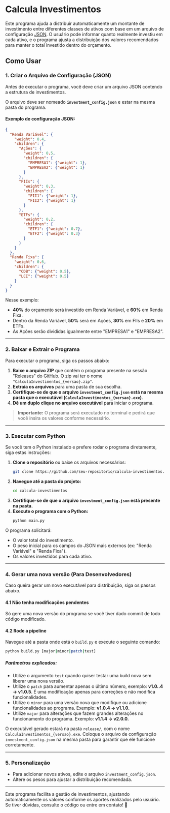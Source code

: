# Calcula Investimentos

Este programa ajuda a distribuir automaticamente um montante de investimento entre diferentes classes de ativos com base em um arquivo de configuração [JSON](https://pt.wikipedia.org/wiki/JSON). O usuário pode informar quanto realmente investiu em cada ativo, e o programa ajusta a distribuição dos valores recomendados para manter o total investido dentro do orçamento.

## Como Usar

### 1. Criar o Arquivo de Configuração (JSON)

Antes de executar o programa, você deve criar um arquivo JSON contendo a estrutura de investimentos. 

O arquivo deve ser nomeado **`investment_config.json`** e estar na mesma pasta do programa. 

#### Exemplo de configuração JSON:

```json
{
  "Renda Variável": {
    "weight": 0.4,
    "children": {
      "Ações": {
        "weight": 0.5,
        "children": {
          "EMPRESA1": {"weight": 1},
          "EMPRESA2": {"weight": 1}
        }
      },
      "FIIs": {
        "weight": 0.3,
        "children": {
          "FII1": {"weight": 1},
          "FII2": {"weight": 1}
        }
      },
      "ETFs": {
        "weight": 0.2,
        "children": {
          "ETF1": {"weight": 0.7},
          "ETF2": {"weight": 0.3}
        }
      }
    }
  },
  "Renda Fixa": {
    "weight": 0.6,
    "children": {
      "CDB": {"weight": 0.5},
      "LCI": {"weight": 0.5}
    }
  }
}
```

Nesse exemplo:
- **40%** do orçamento será investido em Renda Variável, e **60%** em Renda Fixa.
- Dentro da Renda Variável, **50%** será em Ações, **30%** em FIIs e **20%** em ETFs.
- As Ações serão divididas igualmente entre "EMPRESA1" e "EMPRESA2".

---

### 2. Baixar e Extrair o Programa

Para executar o programa, siga os passos abaixo:

1. **Baixe o arquivo ZIP** que contém o programa presente na sessão "Releases" do GitHub. O zip vai ter o nome `"CalculaInvestimentos_{versao}.zip"`.
2. **Extraia os arquivos** para uma pasta de sua escolha.
3. **Certifique-se de que o arquivo `investment_config.json` está na mesma pasta que o executável (`CalculaInvestimentos_{versao}.exe`)**.
4. **Dê um duplo clique no arquivo executável** para iniciar o programa.

> **Importante:** O programa será executado no terminal e pedirá que você insira os valores conforme necessário.

---

### 3. Executar com Python

Se você tem o Python instalado e prefere rodar o programa diretamente, siga estas instruções:

1. **Clone o repositório** ou baixe os arquivos necessários:
   ```sh
   git clone https://github.com/seu-repositorio/calcula-investimentos.git
   ```
2. **Navegue até a pasta do projeto:**
   ```sh
   cd calcula-investimentos
   ```
3. **Certifique-se de que o arquivo `investment_config.json` está presente na pasta.**
4. **Execute o programa com o Python:**
   ```sh
   python main.py
   ```

O programa solicitará:
- O valor total do investimento.
- O peso inicial para os campos do JSON mais externos (ex: "Renda Variável" e "Renda Fixa").
- Os valores investidos para cada ativo.

---

### 4. Gerar uma nova versão (Para Desenvolvedores)
Caso queira gerar um novo executável para distribuição, siga os passos abaixo.

#### 4.1 Não tenha modificações pendentes
Só gere uma nova versão do programa se você tiver dado commit de todo código modificado.

#### 4.2 Rode a pipeline
Navegue até a pasta onde está o `build.py` e execute o seguinte comando:
```sh
python build.py [major|minor|patch|test]
```

##### Parâmetros explicados:
- Utilize o argumento `test` quando quiser testar uma build nova sem liberar uma nova versão.
- Utilize o `patch` para aumentar apenas o último número, exemplo: **v1.0..4 -> v1.0.5**. É uma modificação apenas para correções e não modifica funcionalidades.
- Utilize o `minor` para uma versão nova que modifique ou adicione funcionalidades ao programa. Exemplo: **v1.0.4 -> v1.1.0.**
- Utilize `major` para alterações que fazem grandes alterações no funcionamento do programa. Exemplo: **v1.1.4 -> v2.0.0.**

O executável gerado estará na pasta `release/`, com o nome `CalculaInvestimentos_{versao}.exe`. Coloque o arquivo de configuração `investment_config.json` na mesma pasta para garantir que ele funcione corretamente.

---

### 5. Personalização
- Para adicionar novos ativos, edite o arquivo `investment_config.json`.
- Altere os pesos para ajustar a distribuição recomendada.

---

Este programa facilita a gestão de investimentos, ajustando automaticamente os valores conforme os aportes realizados pelo usuário. Se tiver dúvidas, consulte o código ou entre em contato! 🚀
